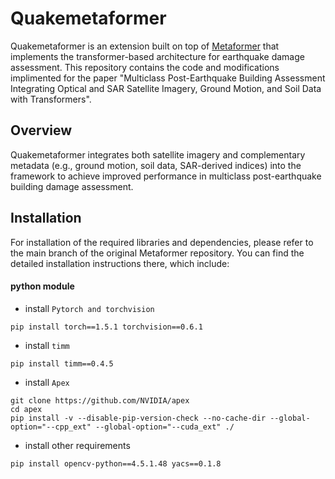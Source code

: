 # Quakemetaformer

Quakemetaformer is an extension built on top of [Metaformer](https://github.com/dqshuai/MetaFormer) that implements the transformer-based architecture for earthquake damage assessment. This repository contains the code and modifications implimented for the paper "Multiclass Post-Earthquake Building Assessment Integrating Optical and SAR Satellite Imagery, Ground Motion, and Soil Data with Transformers".

## Overview

Quakemetaformer integrates both satellite imagery and complementary metadata (e.g., ground motion, soil data, SAR-derived indices) into the framework to achieve improved performance in multiclass post-earthquake building damage assessment.

## Installation

For installation of the required libraries and dependencies, please refer to the main branch of the original Metaformer repository. You can find the detailed installation instructions there, which include:

#### python module
* install `Pytorch and torchvision`
```
pip install torch==1.5.1 torchvision==0.6.1
```
* install `timm`
```
pip install timm==0.4.5
```
* install `Apex`
```
git clone https://github.com/NVIDIA/apex
cd apex
pip install -v --disable-pip-version-check --no-cache-dir --global-option="--cpp_ext" --global-option="--cuda_ext" ./
```
* install other requirements
```
pip install opencv-python==4.5.1.48 yacs==0.1.8
```
